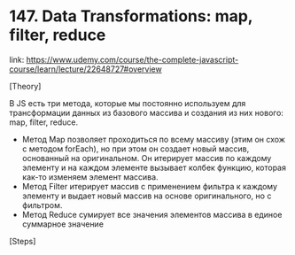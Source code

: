 # 147. Data Transformations: map, filter, reduce
link: https://www.udemy.com/course/the-complete-javascript-course/learn/lecture/22648727#overview

[Theory]


В JS есть три метода, которые мы постоянно используем для трансформации данных из базового массива и создания из них нового: map, filter, reduce.

- Метод Map позволяет проходиться по всему массиву (этим он схож с методом forEach), но при этом он создает новый массив, основанный на оригинальном. Он итерирует массив по каждому элементу и на каждом элементе вызывает колбек функцию, которая как-то изменяем элемент массива. 
- Метод Filter итерирует массив с применением фильтра к каждому элементу и выдает новый массив на основе оригинального, но с фильтром.  
- Метод Reduce сумирует все значения элементов массива в единое суммарное значение 




[Steps]

